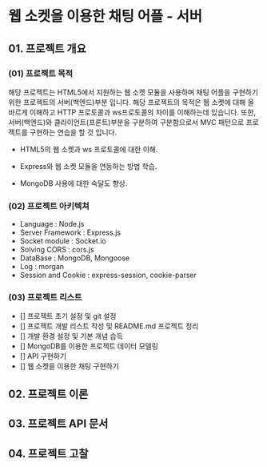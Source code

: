 # 웹 소켓을 이용한 채팅 어플 - 서버

## 01. 프로젝트 개요

### (01) 프로젝트 목적

 해당 프로젝트는 HTML5에서 지원하는 웹 소켓 모듈을 사용하며 채팅 어플을 구현하기 위한 프로젝트의 서버(백엔드)부분 입니다. 해당 프로젝트의 목적은 웹 소켓에 대해 올바르게 이해하고 HTTP 프로토콜과 ws프로토콜의 차이를 이해하는데 있습니다. 또한, 서버(백엔드)와 클라이언트(프론트)부분을 구분하여 구분함으로서 MVC 패턴으로 프로젝트를 구현하는 연습을 할 것 입니다.

- HTML5의 웹 소켓과 ws 프로토콜에 대한 이해.

- Express와 웹 소켓 모듈을 연동하는 방법 학습.

- MongoDB 사용에 대한 숙달도 향상.

 ### (02) 프로젝트 아키텍쳐

 - Language : Node.js 
 - Server Framework : Express.js
 - Socket module : Socket.io
 - Solving CORS : cors.js
 - DataBase : MongoDB, Mongoose
 - Log : morgan
 - Session and Cookie : express-session, cookie-parser

 ### (03) 프로젝트 리스트

 - [] 프로젝트 초기 설정 및 git 설정
 - [] 프로젝트 개발 리스트 작성 및 README.md 프로젝트 정리
 - [] 개발 환경 설정 및 기본 개념 습득
 - [] MongoDB를 이용한 프로젝트 데이터 모델링
 - [] API 구현하기
 - [] 웹 소켓을 이용한 채팅 구현하기

 ## 02. 프로젝트 이론

 ## 03. 프로젝트 API 문서

 ## 04. 프로젝트 고찰 